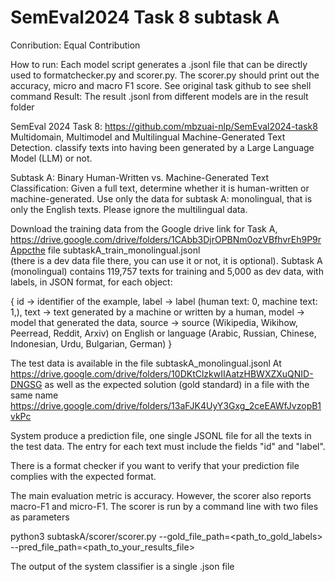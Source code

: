 # SemEval2024 Task 8 subtask A

Conribution: Equal Contribution

How to run: Each model script generates a .jsonl file that can be directly used to formatchecker.py and scorer.py. 
            The scorer.py should print out the accuracy, micro and macro F1 score. See original task github to see shell 
            command
Result: The result .jsonl from different models are in the result folder

SemEval 2024 Task 8: https://github.com/mbzuai-nlp/SemEval2024-task8 Multidomain, Multimodel and Multilingual Machine-Generated Text Detection. classify texts into having been generated by a Large Language Model (LLM) or not.

Subtask A: Binary Human-Written vs. Machine-Generated Text Classification: Given a full text, determine whether it is human-written or machine-generated. Use only the data for subtask A: monolingual, that is only the English texts. Please ignore the multilingual data.

Download the training data from the Google drive link for Task A, https://drive.google.com/drive/folders/1CAbb3DjrOPBNm0ozVBfhvrEh9P9rAppcthe file subtaskA_train_monolingual.jsonl  
(there is a dev data file there, you can use it or not, it is optional). 
Subtask A (monolingual) contains 119,757 texts for training and 5,000 as dev data, with labels, in JSON format, for each object:

{
  id -> identifier of the example,
  label -> label (human text: 0, machine text: 1,),
  text -> text generated by a machine or written by a human,
  model -> model that generated the data,
  source -> source (Wikipedia, Wikihow, Peerread, Reddit, Arxiv)  on English or language (Arabic, Russian, Chinese, Indonesian, Urdu, Bulgarian, German)
}

 
The test data is available in the file subtaskA_monolingual.jsonl At https://drive.google.com/drive/folders/10DKtClzkwIIAatzHBWXZXuQNID-DNGSG as well as the expected solution (gold standard) in a file with the same name
https://drive.google.com/drive/folders/13aFJK4UyY3Gxg_2ceEAWfJvzopB1vkPc

System produce a prediction file, one single JSONL file for all the texts in the test data. The entry for each text must include the fields "id" and "label".

There is a format checker if you want to verify that your prediction file complies with the expected format. 
 
The main evaluation metric is accuracy. However, the scorer also reports macro-F1 and micro-F1. The scorer is run by a command line with two files as parameters 

python3 subtaskA/scorer/scorer.py --gold_file_path=<path_to_gold_labels> --pred_file_path=<path_to_your_results_file>

The output of the system classifier is a single .json file
